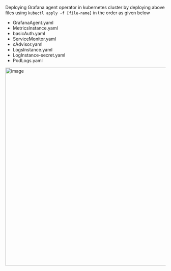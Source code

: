 Deploying Grafana agent operator in kubernetes cluster by deploying above files using `kubectl apply -f [file-name]` in the order as given below
- GrafanaAgent.yaml
- MetricsInstance.yaml
- basicAuth.yaml
- ServiceMonitor.yaml
- cAdvisor.yaml
- LogsInstance.yaml
- LogInstance-secret.yaml
- PodLogs.yaml
<img width="622" alt="image" src="https://user-images.githubusercontent.com/53873995/222121978-59be7717-38bb-40b8-a6f6-4f63023ab9fb.png">
